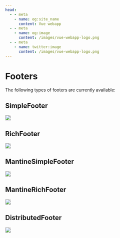 ```yaml
---
head:
  - - meta
    - name: og:site_name
      content: Vue webapp
  - - meta
    - name: og:image
      content: /images/vue-webapp-logo.png
  - - meta
    - name: twitter:image
      content: /images/vue-webapp-logo.png
---
```

# Footers

The following types of footers are currently available:

## SimpleFooter

![](/images/vue-webapp/footer-simple.png)

## RichFooter

![](/images/vue-webapp/footer-rich.png)

## MantineSimpleFooter

![](/images/vue-webapp/footer-simple-mantine.png)

## MantineRichFooter

![](/images/vue-webapp/footer-rich-mantine.png)

## DistributedFooter

![](/images/vue-webapp/footer-distributed.png)

<style scoped>
img {
    border: 1px solid #ddd;
}
</style>